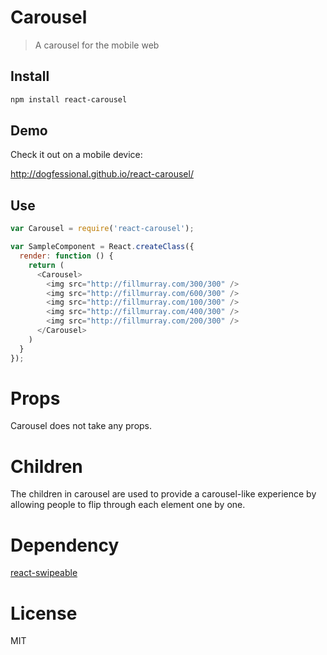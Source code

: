 # Carousel

> A carousel for the mobile web

## Install

```sh
npm install react-carousel
```

## Demo

Check it out on a mobile device:

http://dogfessional.github.io/react-carousel/

## Use

```js
var Carousel = require('react-carousel');

var SampleComponent = React.createClass({
  render: function () {
    return (
      <Carousel>
        <img src="http://fillmurray.com/300/300" />
        <img src="http://fillmurray.com/600/300" />
        <img src="http://fillmurray.com/100/300" />
        <img src="http://fillmurray.com/400/300" />
        <img src="http://fillmurray.com/200/300" />
      </Carousel>
    )
  }
});
```

# Props

Carousel does not take any props.

# Children

The children in carousel are used to provide a carousel-like experience by allowing
people to flip through each element one by one.

# Dependency

[react-swipeable](https://github.com/dogfessional/react-swipeable)

# License

MIT

